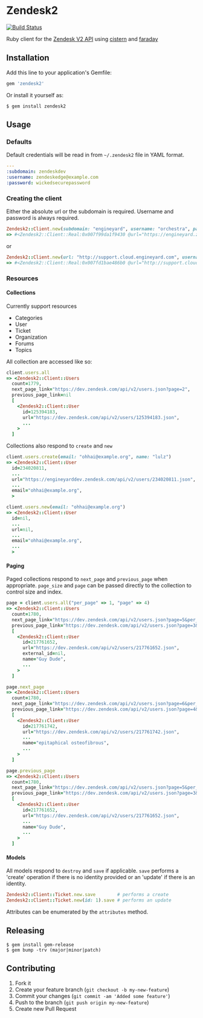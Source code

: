 # Zendesk2

[![Build Status](https://secure.travis-ci.org/lanej/zendesk2.png)](http://travis-ci.org/lanej/zendesk2)

Ruby client for the [Zendesk V2 API](http://developer.zendesk.com/documentation/rest_api/introduction.html) using [cistern](https://github.com/lanej/cistern) and [faraday](https://github.com/technoweenie/faraday)

## Installation

Add this line to your application's Gemfile:
```ruby
gem 'zendesk2'
```
Or install it yourself as:

    $ gem install zendesk2

## Usage

### Defaults

Default credentials will be read in from `~/.zendesk2` file in YAML format.

```yaml
---
:subdomain: zendeskdev
:username: zendeskedge@example.com
:password: wickedsecurepassword
```

### Creating the client

Either the absolute url or the subdomain is required.  Username and password is always required.
```ruby
Zendesk2::Client.new(subdomain: "engineyard", username: "orchestra", password: "gwoo")
=> #<Zendesk2::Client::Real:0x007f99da1f9430 @url="https://engineyard.zendesk.com/api/v2", @username="orchestra", @password="gwoo", …>
```
or
```ruby
Zendesk2::Client.new(url: "http://support.cloud.engineyard.com", username: "mate", password: "bambilla")
=> #<Zendesk2::Client::Real:0x007fd1bae486b0 @url="http://support.cloud.engineyard.com", @username="mate", @password="bambilla", …>
```
### Resources

#### Collections

Currently support resources

* Categories
* User
* Ticket
* Organization
* Forums
* Topics

All collection are accessed like so:
```ruby
client.users.all
=> <Zendesk2::Client::Users
  count=1779,
  next_page_link="https://dev.zendesk.com/api/v2/users.json?page=2",
  previous_page_link=nil
  [
    <Zendesk2::Client::User
      id=125394183,
      url="https://dev.zendesk.com/api/v2/users/125394183.json",
      ...
    >
  ]
```
Collections also respond to `create` and `new`
```ruby
client.users.create(email: "ohhai@example.org", name: "lulz")
=> <Zendesk2::Client::User
  id=234020811,
  ...
  url="https://engineyarddev.zendesk.com/api/v2/users/234020811.json",
  ...
  email="ohhai@example.org",
  >
```

```ruby
client.users.new(email: "ohhai@example.org")
=> <Zendesk2::Client::User
  id=nil,
  ...
  url=nil,
  ...
  email="ohhai@example.org",
  ...
  >
```
#### Paging

Paged collections respond to `next_page` and `previous_page` when appropriate.  `page_size` and `page` can be passed directly to the collection to control size and index.
```ruby
page = client.users.all("per_page" => 1, "page" => 4)
=> <Zendesk2::Client::Users
  count=1780,
  next_page_link="https://dev.zendesk.com/api/v2/users.json?page=5&per_page=1",
  previous_page_link="https://dev.zendesk.com/api/v2/users.json?page=3&per_page=1"
  [
    <Zendesk2::Client::User
      id=217761652,
      url="https://dev.zendesk.com/api/v2/users/217761652.json",
      external_id=nil,
      name="Guy Dude",
      ...
    >
  ]
```
```ruby
page.next_page
=> <Zendesk2::Client::Users
  count=1780,
  next_page_link="https://dev.zendesk.com/api/v2/users.json?page=6&per_page=1",
  previous_page_link="https://dev.zendesk.com/api/v2/users.json?page=4&per_page=1"
  [
    <Zendesk2::Client::User
      id=217761742,
      url="https://dev.zendesk.com/api/v2/users/217761742.json",
      ...
      name="epitaphical osteofibrous",
      ...
    >
  ]
```
```ruby
page.previous_page
=> <Zendesk2::Client::Users
  count=1780,
  next_page_link="https://dev.zendesk.com/api/v2/users.json?page=5&per_page=1",
  previous_page_link="https://dev.zendesk.com/api/v2/users.json?page=3&per_page=1"
  [
    <Zendesk2::Client::User
      id=217761652,
      url="https://dev.zendesk.com/api/v2/users/217761652.json",
      ...
      name="Guy Dude",
      ...
    >
  ]
```
#### Models

All models respond to `destroy` and `save` if applicable.  `save` performs a 'create' operation if there is no identity provided or an 'update' if there is an identity.
```ruby
Zendesk2::Client::Ticket.new.save        # performs a create
Zendesk2::Client::Ticket.new(id: 1).save # performs an update
```
Attributes can be enumerated by the `attributes` method.

## Releasing

    $ gem install gem-release
    $ gem bump -trv (major|minor|patch)

## Contributing

1. Fork it
2. Create your feature branch (`git checkout -b my-new-feature`)
3. Commit your changes (`git commit -am 'Added some feature'`)
4. Push to the branch (`git push origin my-new-feature`)
5. Create new Pull Request
